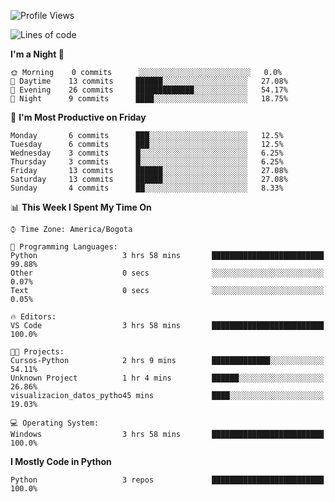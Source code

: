 <!--START_SECTION:waka-->
![Profile Views](http://img.shields.io/badge/Profile%20Views-0-blue)

![Lines of code](https://img.shields.io/badge/From%20Hello%20World%20I%27ve%20Written-3773%20lines%20of%20code-blue)

**I'm a Night 🦉** 

```text
🌞 Morning    0 commits      ░░░░░░░░░░░░░░░░░░░░░░░░░   0.0% 
🌆 Daytime    13 commits     ██████░░░░░░░░░░░░░░░░░░░   27.08% 
🌃 Evening    26 commits     █████████████░░░░░░░░░░░░   54.17% 
🌙 Night      9 commits      ████░░░░░░░░░░░░░░░░░░░░░   18.75%

```
📅 **I'm Most Productive on Friday** 

```text
Monday       6 commits      ███░░░░░░░░░░░░░░░░░░░░░░   12.5% 
Tuesday      6 commits      ███░░░░░░░░░░░░░░░░░░░░░░   12.5% 
Wednesday    3 commits      █░░░░░░░░░░░░░░░░░░░░░░░░   6.25% 
Thursday     3 commits      █░░░░░░░░░░░░░░░░░░░░░░░░   6.25% 
Friday       13 commits     ██████░░░░░░░░░░░░░░░░░░░   27.08% 
Saturday     13 commits     ██████░░░░░░░░░░░░░░░░░░░   27.08% 
Sunday       4 commits      ██░░░░░░░░░░░░░░░░░░░░░░░   8.33%

```


📊 **This Week I Spent My Time On** 

```text
⌚︎ Time Zone: America/Bogota

💬 Programming Languages: 
Python                   3 hrs 58 mins       █████████████████████████   99.88% 
Other                    0 secs              ░░░░░░░░░░░░░░░░░░░░░░░░░   0.07% 
Text                     0 secs              ░░░░░░░░░░░░░░░░░░░░░░░░░   0.05%

🔥 Editors: 
VS Code                  3 hrs 58 mins       █████████████████████████   100.0%

🐱‍💻 Projects: 
Cursos-Python            2 hrs 9 mins        █████████████░░░░░░░░░░░░   54.11% 
Unknown Project          1 hr 4 mins         ██████░░░░░░░░░░░░░░░░░░░   26.86% 
visualizacion_datos_pytho45 mins             ████░░░░░░░░░░░░░░░░░░░░░   19.03%

💻 Operating System: 
Windows                  3 hrs 58 mins       █████████████████████████   100.0%

```

**I Mostly Code in Python** 

```text
Python                   3 repos             █████████████████████████   100.0%

```



<!--END_SECTION:waka-->
